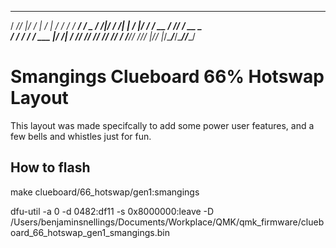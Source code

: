    _____ __  ______    _   _______________________
  / ___//  |/  /   |  / | / / ____/  _/ ____/ ___/
  \__ \/ /|_/ / /| | /  |/ / / __ / // / __ \__ \
 ___/ / /  / / ___ |/ /|  / /_/ // // /_/ /___/ /
/____/_/  /_/_/  |_/_/ |_/\____/___/\____//____/


# Smangings Clueboard 66% Hotswap Layout

This layout was made specifcally to add some power user features, and a few bells and whistles just for fun.



## How to flash

make clueboard/66_hotswap/gen1:smangings

dfu-util -a 0 -d 0482:df11 -s 0x8000000:leave -D /Users/benjaminsnellings/Documents/Workplace/QMK/qmk_firmware/clueboard_66_hotswap_gen1_smangings.bin

